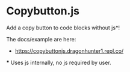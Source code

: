 # Copybutton.js

Add a copy button to code blocks without js\*!

The docs/example are here:

- https://copybuttonjs.dragonhunter1.repl.co/

**\*** Uses js internally, no js required by user.
